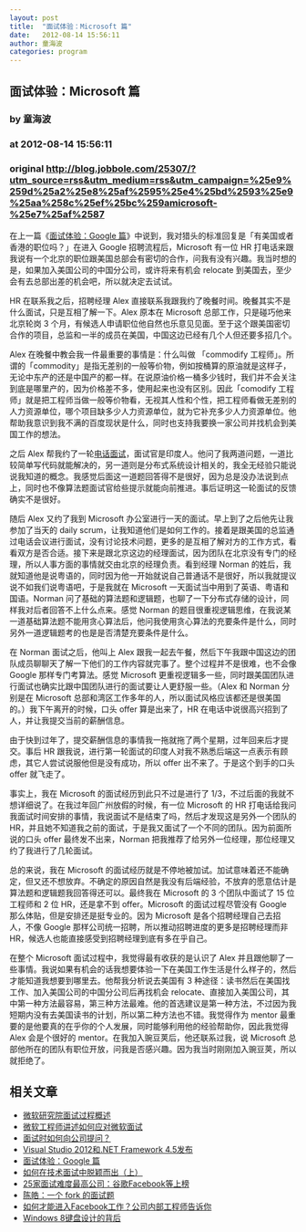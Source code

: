 ```yaml
---
layout: post
title:  "面试体验：Microsoft 篇"
date:   2012-08-14 15:56:11
author: 童海波
categories: program
---
```


## 面试体验：Microsoft 篇
### by 童海波
### at 2012-08-14 15:56:11
### original <http://blog.jobbole.com/25307/?utm_source=rss&utm_medium=rss&utm_campaign=%25e9%259d%25a2%25e8%25af%2595%25e4%25bd%2593%25e9%25aa%258c%25ef%25bc%259amicrosoft-%25e7%25af%2587>

<p>在上一篇《<a href="http://blog.jobbole.com/25086/">面试体验：Google 篇</a>》中说到，我对猎头的标准回复是「有美国或者香港的职位吗？」在进入 Google 招聘流程后，Microsoft 有一位 HR 打电话来跟我说有一个北京的职位跟美国总部会有密切的合作，问我有没有兴趣。我当时想的是，如果加入美国公司的中国分公司，或许将来有机会 relocate 到美国去，至少会有去总部出差的机会吧，所以就决定去试试。</p>
<p>HR 在联系我之后，招聘经理 Alex 直接联系我跟我约了晚餐时间。晚餐其实不是什么面试，只是互相了解一下。Alex 原本在 Microsoft 总部工作，只是碰巧他来北京轮岗 3 个月，有候选人申请职位他自然也乐意见见面。至于这个跟美国密切合作的项目，总监和一半的成员在美国，中国这边已经有几个人但还要多招几个。</p>
<p>Alex 在晚餐中教会我一件最重要的事情是：什么叫做 「commodify 工程师」。所谓的「commodity」是指无差别的一般等价物，例如按桶算的原油就是这样子，无论中东产的还是中国产的都一样。在说原油价格一桶多少钱时，我们并不会关注到底是哪里产的，因为价格差不多，使用起来也没有区别。因此「comodify 工程师」就是把工程师当做一般等价物看，无视其人性和个性，把工程师看做无差别的人力资源单位，哪个项目缺多少人力资源单位，就为它补充多少人力资源单位。他帮助我意识到我不满的百度现状是什么，同时也支持我要换一家公司并找机会到美国工作的想法。</p>
<p>之后 Alex 帮我约了一轮<span><a href="http://forum.jobbole.com/showthread.php/3620" title="Google的面试题，电话面试和招聘流程介绍">电话面试</a></span>，面试官是印度人。他问了我两道问题，一道比较简单写代码就能解决的，另一道则是分布式系统设计相关的，我全无经验只能说说我知道的概念。我感觉后面这一道题回答得不是很好，因为总是没办法说到点上，同时也不像算法题面试官给些提示就能向前推进。事后证明这一轮面试的反馈确实不是很好。</p>
<p>随后 Alex 又约了我到 Microsoft 办公室进行一天的面试。早上到了之后他先让我参加了当天的 daily scrum，让我知道他们是如何工作的。接着是跟美国的总监通过电话会议进行面试，没有讨论技术问题，更多的是互相了解对方的工作方式，看看双方是否合适。接下来是跟北京这边的经理面试，因为团队在北京没有专门的经理，所以人事方面的事情就交由北京的经理负责。看到经理 Norman 的姓后，我就知道他是说粤语的，同时因为他一开始就说自己普通话不是很好，所以我就提议说不如我们说粤语吧，于是我就在 Microsoft 一天面试当中用到了英语、粤语和国语。Norman 问了基础的算法题和逻辑题，也聊了一下分布式存储的设计，同样我对后者回答不上什么点来。感觉 Norman 的题目很重视逻辑思维，在我说某一道基础算法题不能用贪心算法后，他问我使用贪心算法的充要条件是什么，同时另外一道逻辑题考的也是是否清楚充要条件是什么。</p>
<p>在 Norman 面试之后，他叫上 Alex 跟我一起去午餐，然后下午我跟中国这边的团队成员聊聊天了解一下他们的工作内容就完事了。整个过程并不是很难，也不会像 Google 那样专门考算法。感觉 Microsoft 更重视逻辑多一些，同时跟美国团队进行面试也确实比跟中国团队进行的面试要让人更舒服一些。（Alex 和 Norman 分别是在 Microsoft 总部和湾区工作多年的人，所以面试风格应该都还是很美国的。）我下午离开的时候，口头 offer 算是出来了，HR 在电话中说很高兴招到了人，并让我提交当前的薪酬信息。</p>
<p>由于快到过年了，提交薪酬信息的事情我一拖就拖了两个星期，过年回来后才提交。事后 HR 跟我说，进行第一轮面试的印度人对我不熟悉后端这一点表示有顾虑，其它人尝试说服他但是没有成功，所以 offer 出不来了。于是这个到手的口头 offer 就飞走了。</p>
<p>事实上，我在 Microsoft 的面试经历到此只不过是进行了 1/3，不过后面的我就不想详细说了。在我过年回广州放假的时候，有一位 Microsoft 的 HR 打电话给我问我面试时间安排的事情，我说面试不是结束了吗，然后才发现这是另外一个团队的 HR，并且她不知道我之前的面试，于是我又面试了一个不同的团队。因为前面所说的口头 offer 最终发不出来，Norman 把我推荐了给另外一位经理，那位经理又约了我进行了几轮面试。</p>
<p>总的来说，我在 Microsoft 的面试经历就是不停地被加试。加试意味着还不能确定，但又还不想放弃。不确定的原因自然是我没有后端经验，不放弃的愿意估计是算法题和逻辑题我回答得还可以。最终我在 Microsoft 的 3 个团队中面试了 15 位工程师和 2 位 HR，还是拿不到 offer。Microsoft 的面试过程尽管没有 Google 那么体贴，但是安排还是挺专业的。因为 Microsoft 是各个招聘经理自己去招人，不像 Google 那样公司统一招聘，所以推动招聘进度的更多是招聘经理而非 HR，候选人也能直接感受到招聘经理到底有多在乎自己。</p>
<p>在整个 Microsoft 面试过程中，我觉得最有收获的是认识了 Alex 并且跟他聊了一些事情。我说如果有机会的话我想要体验一下在美国工作生活是什么样子的，然后才能知道我想要到哪里去。他帮我分析说去美国有 3 种途径：读书然后在美国找工作、加入美国公司的中国分公司后再找机会 relocate、直接加入美国公司，其中第一种方法最容易，第三种方法最难。他的首选建议是第一种方法，不过因为我短期内没有去美国读书的计划，所以第二种方法也不错。我觉得作为 mentor 最重要的是他要真的在乎你的个人发展，同时能够利用他的经验帮助你，因此我觉得 Alex 会是个很好的 mentor。在我加入豌豆荚后，他还联系过我，说 Microsoft 总部他所在的团队有职位开放，问我是否感兴趣。因为我当时刚刚加入豌豆荚，所以就拒绝了。</p>
<h2>相关文章</h2><ul><li><a href="http://blog.jobbole.com/431/" title="微软研究院面试过程概述">微软研究院面试过程概述</a></li><li><a href="http://blog.jobbole.com/318/" title="微软工程师讲述如何应对微软面试">微软工程师讲述如何应对微软面试</a></li><li><a href="http://blog.jobbole.com/25486/" title="面试时如何向公司提问？">面试时如何向公司提问？</a></li><li><a href="http://blog.jobbole.com/25417/" title="Visual Studio 2012和.NET Framework 4.5发布">Visual Studio 2012和.NET Framework 4.5发布</a></li><li><a href="http://blog.jobbole.com/25086/" title="面试体验：Google 篇">面试体验：Google 篇</a></li><li><a href="http://blog.jobbole.com/24937/" title="如何在技术面试中脱颖而出（上）">如何在技术面试中脱颖而出（上）</a></li><li><a href="http://blog.jobbole.com/24841/" title="25家面试难度最高公司：谷歌Facebook等上榜">25家面试难度最高公司：谷歌Facebook等上榜</a></li><li><a href="http://blog.jobbole.com/24686/" title="陈皓：一个 fork 的面试题">陈皓：一个 fork 的面试题</a></li><li><a href="http://blog.jobbole.com/24117/" title="如何才能进入Facebook工作？公司内部工程师告诉你">如何才能进入Facebook工作？公司内部工程师告诉你</a></li><li><a href="http://blog.jobbole.com/24046/" title="Windows 8键盘设计的背后">Windows 8键盘设计的背后</a></li></ul>